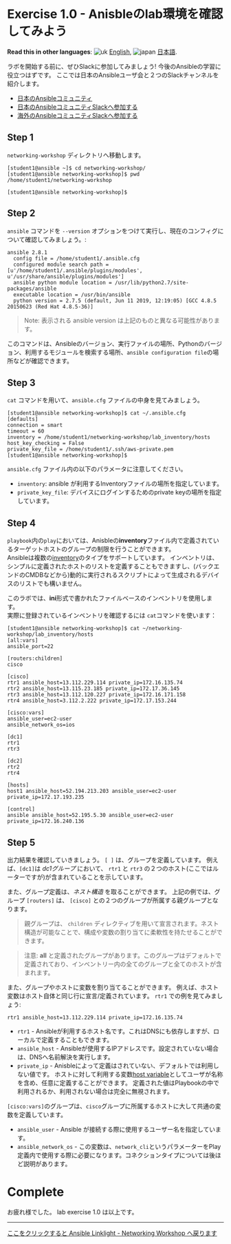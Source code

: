 # Exercise 1.0 - Anisbleのlab環境を確認してみよう

**Read this in other languages**: ![uk](../../../images/uk.png) [English](README.md),  ![japan](../../../images/japan.png) [日本語](README.ja.md).

ラボを開始する前に、ぜひSlackに参加してみましょう!
今後のAnsibleの学習に役立つはずです。
ここでは日本のAnsibleユーザ会と２つのSlackチャンネルを紹介します。


- [日本のAnsibleコミュニティ](https://ansible-users.connpass.com)
- [日本のAnsibleコミュニティSlackへ参加する](https://join.slack.com/t/ansiblejp/shared_invite/enQtNDEyOTc3OTI3OTQxLWE1NDAzM2I5MGExYzM5OGNlN2RiMjBmYTFiYzM5NzIzYzk1ZjYyMmQ5ZTAxNjA4NmQyMTdjM2MyM2UzNjM2N2E)
- [海外のAnsibleコミュニティSlackへ参加する](https://join.slack.com/t/ansiblenetwork/shared_invite/enQtMzEyMTcxMTE5NjM3LWIyMmQ4YzNhYTA4MjA2OTRhZDQzMTZkNWZlN2E3NzhhMWQ5ZTdmNmViNjk2M2JkYzJjODhjMjVjMGUxZjc2MWE)


## Step 1

`networking-workshop` ディレクトリへ移動します。


```
[student1@ansible ~]$ cd networking-workshop/
[student1@ansible networking-workshop]$ pwd
/home/student1/networking-workshop

[student1@ansible networking-workshop]$
```

## Step 2

`ansible` コマンドを `--version` オプションをつけて実行し、現在のコンフィグについて確認してみましょう。:


```
ansible 2.8.1
  config file = /home/student1/.ansible.cfg
  configured module search path = [u'/home/student1/.ansible/plugins/modules', u'/usr/share/ansible/plugins/modules']
  ansible python module location = /usr/lib/python2.7/site-packages/ansible
  executable location = /usr/bin/ansible
  python version = 2.7.5 (default, Jun 11 2019, 12:19:05) [GCC 4.8.5 20150623 (Red Hat 4.8.5-36)]
```

> Note: 表示される ansible version は上記のものと異なる可能性があります。


このコマンドは、Ansibleのバージョン、実行ファイルの場所、Pythonのバージョン、利用するモジュールを検索する場所、`ansible configuration file`の場所などが確認できます。

## Step 3

`cat` コマンドを用いて、`ansible.cfg` ファイルの中身を見てみましょう。

```
[student1@ansible networking-workshop]$ cat ~/.ansible.cfg
[defaults]
connection = smart
timeout = 60
inventory = /home/student1/networking-workshop/lab_inventory/hosts
host_key_checking = False
private_key_file = /home/student1/.ssh/aws-private.pem
[student1@ansible networking-workshop]$
```

`ansible.cfg` ファイル内の以下のパラメータに注意してください。

 - `inventory`: ansible が利用するInventoryファイルの場所を指定しています。
 - `private_key_file`: デバイスにログインするためのprivate keyの場所を指定しています。



## Step 4

`playbook`内の`play`においては、Anisbleの**inventory**ファイル内で定義されているターゲットホストのグループの制限を行うことができます。  
Ansibleは複数の[inventory](http://docs.ansible.com/ansible/latest/intro_inventory.html)のタイプをサポートしています。
インベントリは、シンプルに定義されたホストのリストを定義することもできますし、(バックエンドのCMDBなどから)動的に実行されるスクリプトによって生成されるデバイスのリストでも構いません。

このラボでは、**ini**形式で書かれたファイルベースのインベントリを使用します。   
実際に登録されているインベントリを確認するには `cat`コマンドを使います：


```
[student1@ansible networking-workshop]$ cat ~/networking-workshop/lab_inventory/hosts
[all:vars]
ansible_port=22

[routers:children]
cisco

[cisco]
rtr1 ansible_host=13.112.229.114 private_ip=172.16.135.74
rtr2 ansible_host=13.115.23.185 private_ip=172.17.36.145
rtr3 ansible_host=13.112.120.227 private_ip=172.16.171.158
rtr4 ansible_host=3.112.2.222 private_ip=172.17.153.244

[cisco:vars]
ansible_user=ec2-user
ansible_network_os=ios

[dc1]
rtr1
rtr3

[dc2]
rtr2
rtr4

[hosts]
host1 ansible_host=52.194.213.203 ansible_user=ec2-user private_ip=172.17.193.235

[control]
ansible ansible_host=52.195.5.30 ansible_user=ec2-user private_ip=172.16.240.136
```

## Step 5

出力結果を確認していきましょう。
`[ ]` は、グループを定義しています。
例えば、`[dc1]`は *dc1グループ* において、 `rtr1` と `rtr3` の２つのホスト(ここではルーターですが)が含まれていることを示しています。

また、グループ定義は、_ネスト構造_ を取ることができます。
上記の例では、グループ `[routers]` は、 `[cisco]` との２つのグループが所属する親グループとなります。

> 親グループは、 `children` ディレクティブを用いて宣言されます。ネスト構造が可能なことで、構成や変数の割り当てに柔軟性を持たせることができます。

> 注意: **all** と定義されたグループがあります。このグループはデフォルトで定義されており、インベントリー内の全てのグループと全てのホストが含まれます。

また、グループやホストに変数を割り当てることができます。
例えば、ホスト変数はホスト自体と同じ行に宣言/定義されています。
`rtr1` での例を見てみましょう:

```
rtr1 ansible_host=13.112.229.114 private_ip=172.16.135.74
```
 - `rtr1` - Ansibleが利用するホスト名です。これはDNSにも依存しますが、ローカルで定義することもできます。
 - `ansible_host` - Ansibleが使用するIPアドレスです。設定されていない場合は、DNSへ名前解決を実行します。
 - `private_ip` - Anisbleによって定義はされていない、デフォルトでは利用しない値です。
 ホストに対して利用する変数[host variable](http://docs.ansible.com/ansible/latest/intro_inventory.html#host-variables)としてユーザが名称を含め、任意に定義することができます。
定義された値はPlaybookの中で利用されるか、利用されない場合は完全に無視されます。

`[cisco:vars]`のグループは、`cisco`グループに所属するホストに大して共通の変数を定義しています。
- `ansible_user` - Ansible が接続する際に使用するユーザー名を指定しています。
- `ansible_network_os` - この変数は、`network_cli`というパラメーターをPlay定義内で使用する際に必要になります。コネクションタイプについては後ほど説明があります。


# Complete

お疲れ様でした。
lab exercise 1.0 は以上です。

---
[ここをクリックすると Ansible Linklight - Networking Workshop へ戻ります](../../README.ja.md)
